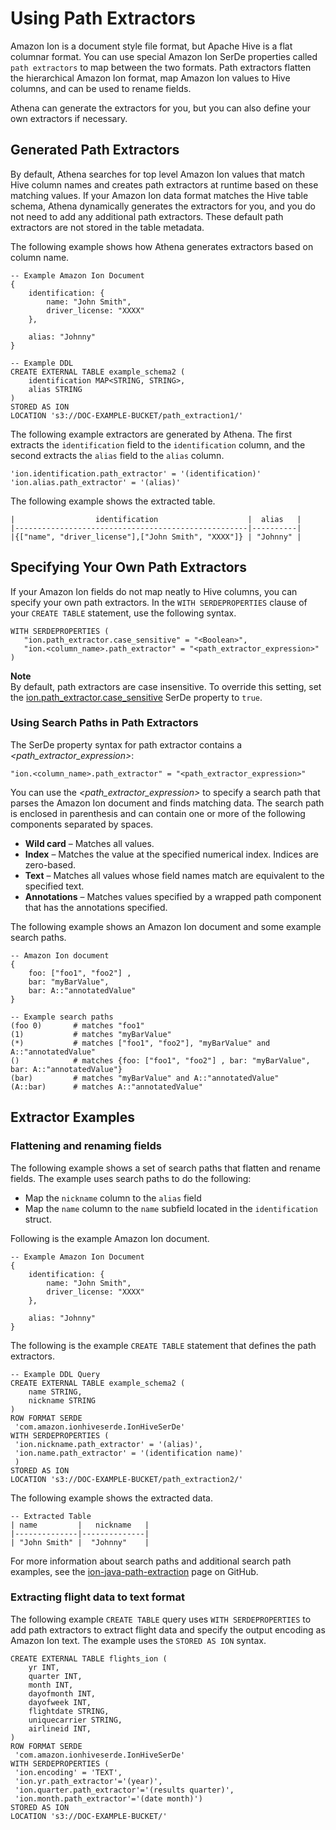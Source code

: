 # Using Path Extractors<a name="ion-serde-using-path-extractors"></a>

Amazon Ion is a document style file format, but Apache Hive is a flat columnar format\. You can use special Amazon Ion SerDe properties called `path extractors` to map between the two formats\. Path extractors flatten the hierarchical Amazon Ion format, map Amazon Ion values to Hive columns, and can be used to rename fields\.

Athena can generate the extractors for you, but you can also define your own extractors if necessary\.

## Generated Path Extractors<a name="ion-serde-generated-path-extractors"></a>

By default, Athena searches for top level Amazon Ion values that match Hive column names and creates path extractors at runtime based on these matching values\. If your Amazon Ion data format matches the Hive table schema, Athena dynamically generates the extractors for you, and you do not need to add any additional path extractors\. These default path extractors are not stored in the table metadata\.

The following example shows how Athena generates extractors based on column name\.

```
-- Example Amazon Ion Document
{
    identification: {
        name: "John Smith",
        driver_license: "XXXX"
    },
    
    alias: "Johnny"    
}

-- Example DDL
CREATE EXTERNAL TABLE example_schema2 (
    identification MAP<STRING, STRING>,
    alias STRING
)
STORED AS ION
LOCATION 's3://DOC-EXAMPLE-BUCKET/path_extraction1/'
```

The following example extractors are generated by Athena\. The first extracts the `identification` field to the `identification` column, and the second extracts the `alias` field to the `alias` column\.

```
'ion.identification.path_extractor' = '(identification)'
'ion.alias.path_extractor' = '(alias)'
```

The following example shows the extracted table\.

```
|                  identification                    |  alias   |
|----------------------------------------------------|----------|
|{["name", "driver_license"],["John Smith", "XXXX"]} | "Johnny" |
```

## Specifying Your Own Path Extractors<a name="ion-serde-specifying-your-own-path-extractors"></a>

If your Amazon Ion fields do not map neatly to Hive columns, you can specify your own path extractors\. In the `WITH SERDEPROPERTIES` clause of your `CREATE TABLE` statement, use the following syntax\.

```
WITH SERDEPROPERTIES (
   "ion.path_extractor.case_sensitive" = "<Boolean>", 
   "ion.<column_name>.path_extractor" = "<path_extractor_expression>"
)
```

**Note**  
By default, path extractors are case insensitive\. To override this setting, set the [ion.path_extractor.case_sensitive](ion-serde-using-ion-serde-properties.md#ioncase) SerDe property to `true`\.

### Using Search Paths in Path Extractors<a name="ion-serde-using-search-paths-in-path-extractors"></a>

The SerDe property syntax for path extractor contains a *<path\_extractor\_expression>*:

```
"ion.<column_name>.path_extractor" = "<path_extractor_expression>"         
```

You can use the *<path\_extractor\_expression>* to specify a search path that parses the Amazon Ion document and finds matching data\. The search path is enclosed in parenthesis and can contain one or more of the following components separated by spaces\.
+ **Wild card** – Matches all values\.
+ **Index** – Matches the value at the specified numerical index\. Indices are zero\-based\.
+ **Text** – Matches all values whose field names match are equivalent to the specified text\.
+ **Annotations** – Matches values specified by a wrapped path component that has the annotations specified\.

The following example shows an Amazon Ion document and some example search paths\.

```
-- Amazon Ion document
{
    foo: ["foo1", "foo2"] ,
    bar: "myBarValue", 
    bar: A::"annotatedValue"
}

-- Example search paths
(foo 0)       # matches "foo1"
(1)           # matches "myBarValue"
(*)           # matches ["foo1", "foo2"], "myBarValue" and A::"annotatedValue"
()            # matches {foo: ["foo1", "foo2"] , bar: "myBarValue", bar: A::"annotatedValue"}
(bar)         # matches "myBarValue" and A::"annotatedValue"
(A::bar)      # matches A::"annotatedValue"
```

## Extractor Examples<a name="ion-serde-examples"></a>

### Flattening and renaming fields<a name="ion-serde-flattening-and-renaming-fields"></a>

The following example shows a set of search paths that flatten and rename fields\. The example uses search paths to do the following:
+ Map the `nickname` column to the `alias` field
+ Map the `name` column to the `name` subfield located in the `identification` struct\.

Following is the example Amazon Ion document\.

```
-- Example Amazon Ion Document
{
    identification: {
        name: "John Smith",
        driver_license: "XXXX"
    },
    
    alias: "Johnny"    
}
```

The following is the example `CREATE TABLE` statement that defines the path extractors\.

```
-- Example DDL Query
CREATE EXTERNAL TABLE example_schema2 (
    name STRING,
    nickname STRING
)
ROW FORMAT SERDE
 'com.amazon.ionhiveserde.IonHiveSerDe'
WITH SERDEPROPERTIES (
 'ion.nickname.path_extractor' = '(alias)',
 'ion.name.path_extractor' = '(identification name)'
 )
STORED AS ION
LOCATION 's3://DOC-EXAMPLE-BUCKET/path_extraction2/'
```

The following example shows the extracted data\.

```
-- Extracted Table
| name         |   nickname   |
|--------------|--------------|
| "John Smith" |  "Johnny"    |
```

For more information about search paths and additional search path examples, see the [ion\-java\-path\-extraction](https://github.com/amzn/ion-java-path-extraction) page on GitHub\.

### Extracting flight data to text format<a name="ion-serde-extracting-flight-data-to-text-format"></a>

The following example `CREATE TABLE` query uses `WITH SERDEPROPERTIES` to add path extractors to extract flight data and specify the output encoding as Amazon Ion text\. The example uses the `STORED AS ION` syntax\.

```
CREATE EXTERNAL TABLE flights_ion (
    yr INT,
    quarter INT,
    month INT,
    dayofmonth INT,
    dayofweek INT,
    flightdate STRING,
    uniquecarrier STRING,
    airlineid INT,
)
ROW FORMAT SERDE
 'com.amazon.ionhiveserde.IonHiveSerDe'
WITH SERDEPROPERTIES (
 'ion.encoding' = 'TEXT',
 'ion.yr.path_extractor'='(year)',
 'ion.quarter.path_extractor'='(results quarter)',
 'ion.month.path_extractor'='(date month)')
STORED AS ION
LOCATION 's3://DOC-EXAMPLE-BUCKET/'
```